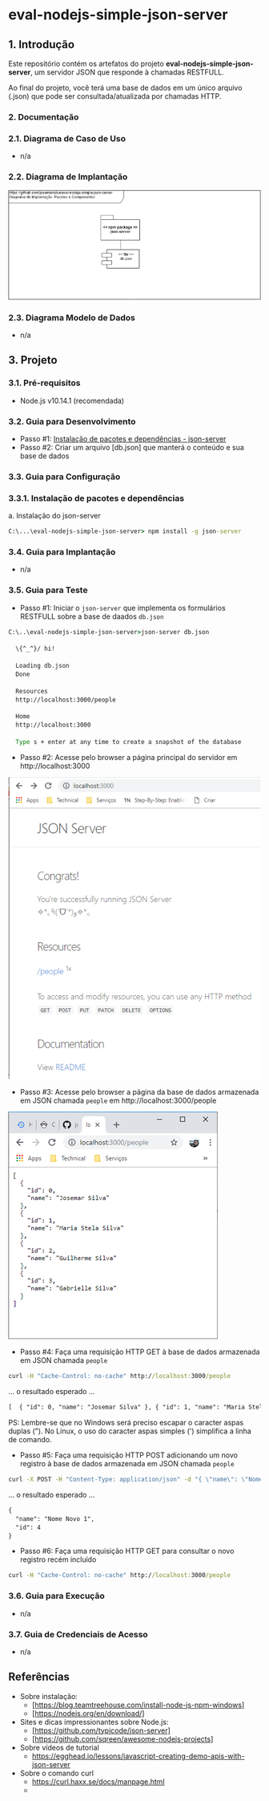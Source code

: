 # eval-nodejs-simple-json-server

## 1. Introdução ##

Este repositório contém os artefatos do projeto **eval-nodejs-simple-json-server**, um servidor JSON que responde à chamadas RESTFULL.

Ao final do projeto, você terá uma base de dados em um único arquivo (.json) que pode ser consultada/atualizada por chamadas HTTP.


### 2. Documentação ###

### 2.1. Diagrama de Caso de Uso ###

* n/a

### 2.2. Diagrama de Implantação

![Diagrama de Implantacao](doc/Diagrama%20de%20Implantacao.png)


### 2.3. Diagrama Modelo de Dados ###

* n/a


## 3. Projeto ##

### 3.1. Pré-requisitos ###

* Node.js v10.14.1 (recomendada)


### 3.2. Guia para Desenvolvimento ###

* Passo #1: [Instalação de pacotes e dependências - json-server](#331-Instalação-de-pacotes-e-dependências)
* Passo #2: Criar um arquivo [db.json] que manterá o conteúdo e sua base de dados 
 

### 3.3. Guia para Configuração ###


### 3.3.1. Instalação de pacotes e dependências ###

a. Instalação do json-server

```cmd
C:\...\eval-nodejs-simple-json-server> npm install -g json-server
```


### 3.4. Guia para Implantação ###

* n/a



### 3.5. Guia para Teste ###

* Passo #1: Iniciar o `json-server` que implementa os formulários RESTFULL sobre a base de daados `db.json`

```cmd
C:\..\eval-nodejs-simple-json-server>json-server db.json

  \{^_^}/ hi!

  Loading db.json
  Done

  Resources
  http://localhost:3000/people

  Home
  http://localhost:3000

  Type s + enter at any time to create a snapshot of the database
```

* Passo #2: Acesse pelo browser a página principal do servidor em http://localhost:3000

![Step-BrowserOpenUrl-localhost-3000](doc/Step-BrowserOpenUrl-localhost-3000.png)


* Passo #3: Acesse pelo browser a página da base de dados armazenada em JSON chamada `people` em http://localhost:3000/people

![Step-BrowserOpenUrl-localhost-3000-people](doc/Step-BrowserOpenUrl-localhost-3000-people.png)


* Passo #4: Faça uma requisição HTTP GET à base de dados armazenada em JSON chamada `people` 

```cmd
curl -H "Cache-Control: no-cache" http://localhost:3000/people
```

... o resultado esperado ...

```txt
[  { "id": 0, "name": "Josemar Silva" }, { "id": 1, "name": "Maria Stela Silva" }, { "id": 2, "name": "Guilherme Silva" }, { "id": 3, "name": "Gabrielle Silva" } ]
```

PS: Lembre-se que no Windows será preciso escapar o caracter aspas duplas \("\). No Linux, o uso do caracter aspas simples \('\) simplifica a linha de comando.


* Passo #5: Faça uma requisição HTTP POST adicionando um novo registro à base de dados armazenada em JSON chamada `people` 

```cmd
curl -X POST -H "Content-Type: application/json" -d "{ \"name\": \"Nome Novo 1\" }" http://localhost:3000/people
```

... o resultado esperado ...

```txt
{
  "name": "Nome Novo 1",
  "id": 4
}
```

* Passo #6: Faça uma requisição HTTP GET para consultar o novo registro recém incluído

```cmd
curl -H "Cache-Control: no-cache" http://localhost:3000/people
```



### 3.6. Guia para Execução ###

* n/a


### 3.7. Guia de Credenciais de Acesso ###

* n/a



## Referências ##

* Sobre instalação:
  * [https://blog.teamtreehouse.com/install-node-js-npm-windows]
  * [https://nodejs.org/en/download/]
* Sites e dicas impressionantes sobre Node.js:
  * [https://github.com/typicode/json-server]
  * [https://github.com/sqreen/awesome-nodejs-projects]
* Sobre vídeos de tutorial
  * https://egghead.io/lessons/javascript-creating-demo-apis-with-json-server
* Sobre o comando curl
  * https://curl.haxx.se/docs/manpage.html
  * 
